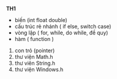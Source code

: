 **TH1** 
 - biến (int float double) 
 - cấu trúc rẻ nhánh ( if else, switch case)
 - vòng lập ( for, while, do while, đề quy)
 - hàm ( function )

 1. con trỏ (pointer)
 2. thư viện Math.h
 3. thư viên String.h
 4. thư viện Windows.h